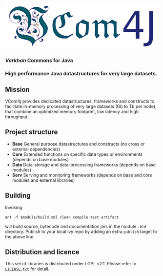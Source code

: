 # ![VCom4j](title.png)

### _Varkhan_ Commons for Java
### High performance Java datastructures for very large datasets.


## Mission

VCom4j provides dedicated datastructures, frameworks and constructs to facilitate in-memory processing of very large datasets (Gb to Tb per node), that combine an optimized memory footprint, low latency and high throughput.


## Project structure
 
* **Base**    General purpose datastructures and constructs (no cross or external dependencies)
* **Core**    Extended functions on specific data types or environments (depends on base modules)
* **Data**   Data-storage and data-processing frameworks (depends on base modules)
* **Serv**   Serving and monitoring frameworks (depends on base and core modules and external libraries)


## Building

Invoking 

`ant -f $module/build.xml clean compile test artifact`

will build source, bytecode and documentation jars in the module `.bld` directory.
Publish to your local ivy repo by adding an extra `publish` target to the above line.


## Distribution and licence

This set of libraries is distributed under LGPL v2.1. Please refer to [`LICENSE.txt`](LICENSE.txt "LGPL v2.1") for detail.

